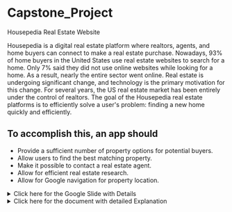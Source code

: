 # Capstone_Project
Housepedia Real Estate Website

Housepedia is a digital real estate platform where realtors, agents, and home buyers can
connect to make a real estate purchase. Nowadays, 93% of home buyers in the United States use real estate websites to search for a home. 
Only 7% said they did not use online websites while looking for a home. As a result, nearly the entire sector went online. 
Real estate is undergoing significant change, and technology is the primary motivation for this change. 
For several years, the US real estate market has been entirely under the control of realtors. 
The goal of the Housepedia real estate platforms is to efficiently solve a user's problem: finding a new home quickly and efficiently. 

## To accomplish this, an app should
- Provide a sufficient number of property options for potential buyers.
- Allow users to find the best matching property.
- Make it possible to contact a real estate agent.
- Allow for efficient real estate research.
- Allow for Google navigation for property location.

<details>
<summary>Click here for the Google Slide with Details</summary>
<a href="https://github.com/shoumyasingh/capstone_project/blob/9110d1f4c78a47f394e7cd6b48c0d3714ab2f606/Final%20Capstone%20PPT_Shoumya_Gayatri.pdf"> Google Slide</a>
</details>

<details>
<summary>Click here for the document with detailed Explanation</summary>
<a href="https://github.com/shoumyasingh/capstone_project/blob/9110d1f4c78a47f394e7cd6b48c0d3714ab2f606/Capstone_Final_Report_SFBU_shoumya_gayatri%20.pdf"> Document</a>
</details>


